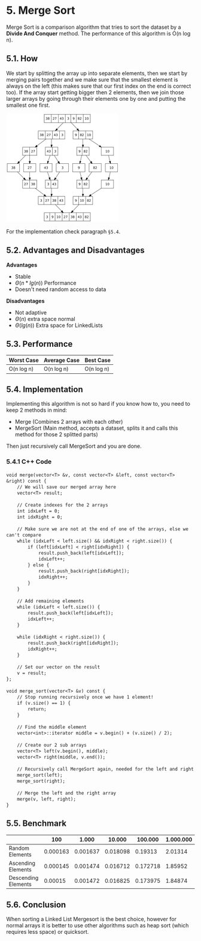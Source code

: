 # 5. Merge Sort
Merge Sort is a comparison algorithm that tries to sort the dataset by a **Divide And Conquer** method. The performance of this algorithm is O(n log n).

## 5.1. How

We start by splitting the array up into separate elements, then we start by merging pairs together and we make sure that the smallest element is always on the left (this makes sure that our first index on the end is correct too). If the array start getting bigger then 2 elements, then we join those larger arrays by going through their elements one by one and putting the smallest one first.

![](300px-Merge_sort_algorithm_diagram.png)

For the implementation check paragraph `§5.4`.

## 5.2. Advantages and Disadvantages

**Advantages**
- Stable
- $\Theta(n*lg(n))$ Performance
- Doesn't need random access to data

**Disadvantages**
- Not adaptive
- $\Theta(n)$ extra space normal
- $\Theta(lg(n))$ Extra space for LinkedLists

## 5.3. Performance
|Worst Case|Average Case|Best Case|
|-|-|-|
|O(n log n)|O(n log n)|O(n log n)|

## 5.4. Implementation
Implementing this algorithm is not so hard if you know how to, you need to keep 2 methods in mind:
- Merge (Combines 2 arrays with each other)
- MergeSort (Main method, accepts a dataset, splits it and calls this method for those 2 splitted parts)

Then just recursively call MergeSort and you are done.

### 5.4.1 C++ Code

	void merge(vector<T> &v, const vector<T> &left, const vector<T> &right) const {
		// We will save our merged array here
        vector<T> result;
        
        // Create indexes for the 2 arrays
        int idxLeft = 0;
        int idxRight = 0;
        
        // Make sure we are not at the end of one of the arrays, else we can't compare
        while (idxLeft < left.size() && idxRight < right.size()) {
            if (left[idxLeft] < right[idxRight]) {
                result.push_back(left[idxLeft]);
                idxLeft++;
            } else {
                result.push_back(right[idxRight]);
                idxRight++;
            }
        }
        
        // Add remaining elements
        while (idxLeft < left.size()) {
            result.push_back(left[idxLeft]);
            idxLeft++;
        }
        
        while (idxRight < right.size()) {
            result.push_back(right[idxRight]);
            idxRight++;
        }
        
        // Set our vector on the result
        v = result;
    };
    
    void merge_sort(vector<T> &v) const {
        // Stop running recursively once we have 1 element!
        if (v.size() == 1) {
            return;
        }
        
        // Find the middle element
        vector<int>::iterator middle = v.begin() + (v.size() / 2);
        
        // Create our 2 sub arrays
        vector<T> left(v.begin(), middle);
        vector<T> right(middle, v.end());
        
        // Recursively call MergeSort again, needed for the left and right
        merge_sort(left);
        merge_sort(right);
        
        // Merge the left and the right array
        merge(v, left, right);
    }

## 5.5. Benchmark
|&nbsp;| 100 | 1.000 | 10.000 | 100.000 | 1.000.000
|-|-|-|-|-|-|
|Random Elements|0.000163|0.001637|0.018098|0.19313|2.01314
|Ascending Elements|0.000145|0.001474|0.016712|0.172718|1.85952
|Descending Elements|0.00015|0.001472|0.016825|0.173975|1.84874

## 5.6. Conclusion
When sorting a Linked List Mergesort is the best choice, however for normal arrays it is better to use other algorithms such as heap sort (which requires less space) or quicksort.
